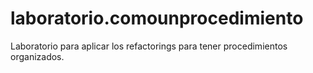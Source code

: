 # laboratorio.comounprocedimiento
Laboratorio para aplicar los refactorings para tener procedimientos organizados.
